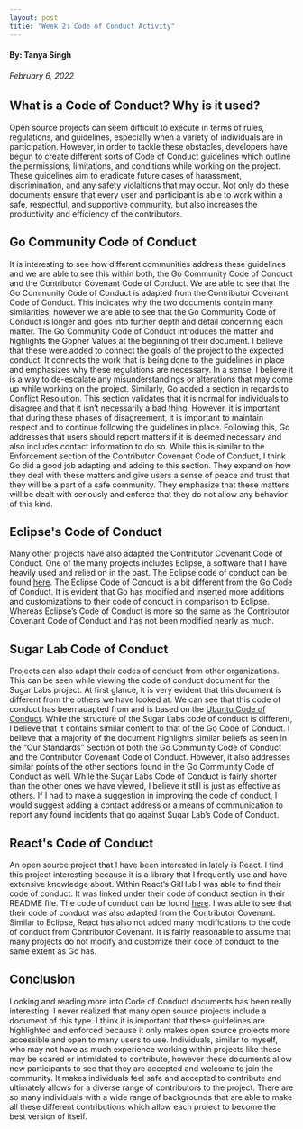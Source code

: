 ```yaml
---
layout: post
title: "Week 2: Code of Conduct Activity"
---
```

#### By: Tanya Singh
###### February 6, 2022

## What is a Code of Conduct? Why is it used?

<p>Open source projects can seem difficult to execute in terms of rules, regulations, and guidelines, especially when a variety of individuals are in participation. However, in order to tackle these obstacles, developers have begun to create different sorts of Code of Conduct guidelines which outline the permissions, limitations, and conditions while working on the project. These guidelines aim to eradicate future cases of harassment, discrimination, and any safety violaltions that may occur. Not only do these documents ensure that every user and participant is able to work within a safe, respectful,  and supportive community, but also increases the productivity and efficiency of the contributors. </p>

## Go Community Code of Conduct 

<p>It is interesting to see how different communities address these guidelines and we are able to see this within both, the Go Community Code of Conduct and the Contributor Covenant Code of Conduct. We are able to see that the Go Community Code of Conduct is adapted from the Contributor Covenant Code of Conduct. This indicates why the two documents contain many similarities, however we are able to see that the Go Community Code of Conduct is longer and goes into further depth and detail concerning each matter. The Go Community Code of Conduct introduces the matter and highlights the Gopher Values at the beginning of their document. I believe that these were added to connect the goals of the project to the expected conduct. It connects the work that is being done to the guidelines in place and emphasizes why these regulations are necessary. In a sense, I believe it is a way to de-escalate any misunderstandings or alterations that may come up while working on the project. Similarly, Go added a section in regards to Conflict Resolution. This section validates that it is normal for individuals to disagree and that it isn’t necessarily a bad thing. However, it is important that during these phases of disagreement, it is important to maintain respect and to continue following the guidelines in place. Following this, Go addresses that users should report matters if it is deemed necessary and also includes contact information to do so. While this is similar to the Enforcement section of the Contributor Covenant Code of Conduct, I think Go did a good job adapting and adding to this section. They expand on how they deal with these matters and give users a sense of peace and trust that they will be a part of a safe community. They emphasize that these matters will be dealt with seriously and enforce that they do not allow any behavior of this kind. </p>

## Eclipse's Code of Conduct 

Many other projects have also adapted the Contributor Covenant Code of Conduct. One of the many projects includes Eclipse, a software that I have heavily used and relied on in the past. The Eclipse code of conduct can be found <a href="https://www.eclipse.org/org/documents/Community_Code_of_Conduct.php#:~:text=Our%20Standards&text=Using%20welcoming%20and%20inclusive%20language,is%20best%20for%20the%20community">here</a>. The Eclipse Code of Conduct is a bit different from the Go Code of Conduct. It is evident that Go has modified and inserted more additions and customizations to their code of conduct in comparison to Eclipse. Whereas Eclipse’s Code of Conduct is more so the same as the Contributor Covenant Code of Conduct and has not been modified nearly as much. 

## Sugar Lab Code of Conduct 

<p>Projects can also adapt their codes of conduct from other organizations. This can be seen while viewing the code of conduct document for the Sugar Labs project. At first glance, it is very evident that this document is different from the others we have looked at. We can see that this code of conduct has been adapted from and is based on the <a href="https://ubuntu.com/community/code-of-conduct">Ubuntu Code of Conduct</a>. While the structure of the Sugar Labs code of conduct is different, I believe that it contains similar content to that of the Go Code of Conduct. I believe that a majority of the document highlights similar beliefs as seen in the “Our Standards” Section of both the Go Community Code of Conduct and the Contributor Covenant Code of Conduct. However, it also addresses similar points of the other sections found in the Go Community Code of Conduct as well. While the Sugar Labs Code of Conduct is fairly shorter than the other ones we have viewed, I believe it still is just as effective as others. If I had to make a suggestion in improving the code of conduct, I would suggest adding a contact address or a means of communication to report any found incidents that go against Sugar Lab’s Code of Conduct. </p>

## React's Code of Conduct 
<p>An open source project that I have been interested in lately is React. I find this project interesting because it is a library that I frequently use and have extensive knowledge about. Within React’s GitHub I was able to find their code of conduct. It was linked under their code of conduct section in their README file. The code of conduct can be found <a href="https://opensource.fb.com/code-of-conduct/">here</a>. I was able to see that their code of conduct was also adapted from the Contributor Covenant. Similar to Eclipse, React has also not added many modifications to the code of conduct from Contributor Covenant. It is fairly reasonable to assume that many projects do not modify and customize their code of conduct to the same extent as Go has. </p>

## Conclusion 
<p>Looking and reading more into Code of Conduct documents has been really interesting. I never realized that many open source projects include a document of this type. I think it is important that these guidelines are highlighted and enforced because it only makes open source projects more accessible and open to many users to use. Individuals, similar to myself, who may not have as much experience working within projects like these may be scared or intimidated to contribute, however these documents allow new participants to see that they are accepted and welcome to join the community. It makes individuals feel safe and accepted to contribute and ultimately allows for a diverse range of contributors to the project. There are so many individuals with a wide range of backgrounds that are able to make all these different contributions which allow each project to become the best version of itself. </p>

